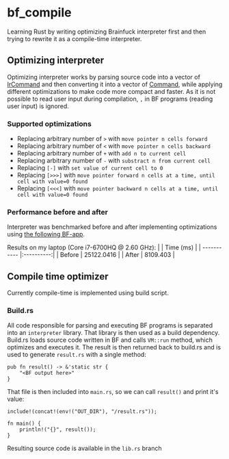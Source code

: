 # bf_compile
Learning Rust by writing optimizing Brainfuck interpreter first and then trying to rewrite it as a compile-time interpreter.

## Optimizing interpreter
Optimizing interpreter works by parsing source code into a vector of [IrCommand](./src/enums.rs) and then converting it into a vector of [Command](./src/enums.rs),
while applying different optimizations to make code more compact and faster.
As it is not possible to read user input during compilation, `,` in BF programs (reading user input) is ignored.

### Supported optimizations
* Replacing arbitrary number of `>` with `move pointer n cells forward`
* Replacing arbitrary number of `<` with `move pointer n cells backward`
* Replacing arbitrary number of `+` with `add n to current cell`
* Replacing arbitrary number of `-` with `substract n from current cell`
* Replacing `[-]` with `set value of current cell to 0`
* Replacing `[>>>]` with `move pointer forward n cells at a time, until cell with value=0 found`
* Replacing `[<<<]` with `move pointer backward n cells at a time, until cell with value=0 found`

### Performance before and after
Interpreter was benchmarked before and after implementing optimizations using [the following BF-app](http://esoteric.sange.fi/brainfuck/bf-source/prog/mandelbrot.b).

Results on my laptop (Core i7-6700HQ @ 2.60 GHz):
|             | Time (ms)  |
| ----------- |:----------:|
| Before      | 25122.0416 |
| After       | 8109.403   |

## Compile time optimizer

Currently compile-time is implemented using build script.

### Build.rs

All code responsible for parsing and executing BF programs is separated into an `interpreter` library. That library is then used as a build dependency.
Build.rs loads source code written in BF and calls `VM::run` method, which optimizes and executes it. The result is then returned back to build.rs and is used to generate `result.rs` with a single method:

```
pub fn result() -> &'static str {
    "<BF output here>"
}
```


That file is then included into `main.rs`, so we can call `result()` and print it's value:

```
include!(concat!(env!("OUT_DIR"), "/result.rs"));

fn main() {
    println!("{}", result());
}
```

Resulting source code is available in the `lib.rs` branch
